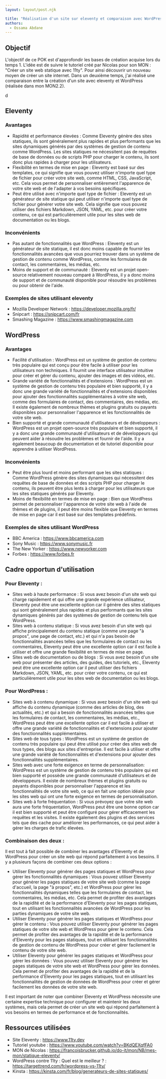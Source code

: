 ```yaml
---
layout: layout/post.njk

title: "Réalisation d'un site sur eleventy et comparaison avec WordPress"
authors:
  - Ossama Abdane
---
```


## Objectif
L'objectif de ce POK est d'approfondir les bases de création acquise lors du temps 1. L'idée est de suivre le tutoriel créé par Nicolas pour son MON : "Créer un site web statique avec 11ty". Pour ainsi découvrir un nouveau moyen de créer un site internet.
Dans un deuxième temps, j'ai réalisé une comparaison entre la création d'un site avec eleventy et WordPress (réalisée dans mon MON2.2). 

d
## Eleventy 

### Avantages

* Rapidité et performance élevées : Comme Eleventy génère des sites statiques, ils sont généralement plus rapides et plus performants que les sites dynamiques générés par des systèmes de gestion de contenu comme WordPress. Les sites statiques ne nécessitent pas de requêtes de base de données ou de scripts PHP pour charger le contenu, ils sont donc plus rapides à charger pour les utilisateurs.
* Flexibilité en termes de mise en page : Eleventy est basé sur des templates, ce qui signifie que vous pouvez utiliser n'importe quel type de fichier pour créer votre site web, comme HTML, CSS, JavaScript, etc. Cela vous permet de personnaliser entièrement l'apparence de votre site web et de l'adapter à vos besoins spécifiques.
* Peut être utilisé avec n'importe quel type de fichier : Eleventy est un générateur de site statique qui peut utiliser n'importe quel type de fichier pour générer votre site web. Cela signifie que vous pouvez utiliser des fichiers Markdown, JSON, YAML, etc. pour créer votre contenu, ce qui est particulièrement utile pour les sites web de documentation ou les blogs.


### Inconvénients 

* Pas autant de fonctionnalités que WordPress : Eleventy est un générateur de site statique, il est donc moins capable de fournir les fonctionnalités avancées que vous pourriez trouver dans un système de gestion de contenu comme WordPress, comme les formulaires de contact, les commentaires, les médias, etc.
* Moins de support et de communauté : Eleventy est un projet open-source relativement nouveau comparé à WordPress, il y a donc moins de support et de communauté disponible pour résoudre les problèmes ou pour obtenir de l'aide.

### Exemples de sites utilisant eleventy

* Mozilla Developer Network : https://developer.mozilla.org/fr/
* Snipcart : https://snipcart.com/fr
* Smashing Magazine : https://www.smashingmagazine.com

## WordPress 

### Avantages

* Facilité d'utilisation : WordPress est un système de gestion de contenu très populaire qui est conçu pour être facile à utiliser pour les utilisateurs non techniques. Il fournit une interface utilisateur intuitive pour créer et gérer du contenu, ajouter des images et des vidéos, etc.
* Grande variété de fonctionnalités et d'extensions : WordPress est un système de gestion de contenu très populaire et bien supporté, il y a donc une grande variété de fonctionnalités et d'extensions disponibles pour ajouter des fonctionnalités supplémentaires à votre site web, comme des formulaires de contact, des commentaires, des médias, etc. Il existe également de nombreux thèmes et plugins gratuits ou payants disponibles pour personnaliser l'apparence et les fonctionnalités de votre site web.
* Bien supporté et grande communauté d'utilisateurs et de développeurs : WordPress est un projet open-source très populaire et bien supporté, il y a donc une grande communauté d'utilisateurs et de développeurs qui peuvent aider à résoudre les problèmes et fournir de l'aide. Il y a également beaucoup de documentation et de tutoriel disponible pour apprendre à utiliser WordPress.

### Inconvénients 

* Peut être plus lourd et moins performant que les sites statiques : Comme WordPress génère des sites dynamiques qui nécessitent des requêtes de base de données et des scripts PHP pour charger le contenu, ils peuvent être plus lents à charger pour les utilisateurs que les sites statiques générés par Eleventy.
* Moins de flexibilité en termes de mise en page : Bien que WordPress permet de personnaliser l'apparence de votre site web à l'aide de thèmes et de plugins, il peut être moins flexible que Eleventy en termes de mise en page car il est basé sur des templates prédéfinis.

### Exemples de sites utilisant WordPress

* BBC America : https://www.bbcamerica.com
* Sony Music : https://www.sonymusic.fr
* The New Yorker : https://www.newyorker.com
* Forbes : https://www.forbes.fr


## Cadre opportun d'utilisation 

### Pour Eleventy :

* Sites web à haute performance : Si vous avez besoin d'un site web qui charge rapidement et qui offre une grande expérience utilisateur, Eleventy peut être une excellente option car il génère des sites statiques qui sont généralement plus rapides et plus performants que les sites dynamiques générés par des systèmes de gestion de contenu tels que WordPress.
* Sites web à contenu statique : Si vous avez besoin d'un site web qui affiche principalement du contenu statique (comme une page "à propos", une page de contact, etc.) et qui n'a pas besoin de fonctionnalités avancées telles que les formulaires de contact ou les commentaires, Eleventy peut être une excellente option car il est facile à utiliser et offre une grande flexibilité en termes de mise en page.
* Sites web de documentation ou de blogs : Si vous avez besoin d'un site web pour présenter des articles, des guides, des tutoriels, etc., Eleventy peut être une excellente option car il peut utiliser des fichiers Markdown, JSON, YAML, etc. pour créer votre contenu, ce qui est particulièrement utile pour les sites web de documentation ou les blogs.

### Pour WordPress :

* Sites web à contenu dynamique : Si vous avez besoin d'un site web qui affiche du contenu dynamique (comme des articles de blog, des actualités, etc.) et qui a besoin de fonctionnalités avancées telles que les formulaires de contact, les commentaires, les médias, etc., WordPress peut être une excellente option car il est facile à utiliser et offre une grande variété de fonctionnalités et d'extensions pour ajouter des fonctionnalités supplémentaires.
* Sites web de tous types : WordPress est un système de gestion de contenu très populaire qui peut être utilisé pour créer des sites web de tous types, des blogs aux sites d'entreprise. Il est facile à utiliser et offre une grande variété de fonctionnalités et d'extensions pour ajouter des fonctionnalités supplémentaires.
* Sites web avec une forte exigence en terme de personnalisation: WordPress est un système de gestion de contenu très populaire qui est bien supporté et possède une grande communauté d'utilisateurs et de développeurs. Il existe de nombreux thèmes et plugins gratuits ou payants disponibles pour personnaliser l'apparence et les fonctionnalités de votre site web, ce qui en fait une option idéale pour les sites web qui ont une forte exigence en termes de personnalisation.
* Sites web à forte fréquentation : Si vous prévoyez que votre site web aura une forte fréquentation, WordPress peut être une bonne option car il est bien supporté et peut être configuré pour gérer efficacement les requêtes et les visites. Il existe également des plugins et des services tels que des cache pour améliorer les performances, ce qui peut aider à gérer les charges de trafic élevées.

### Combinaison des deux :

Il est tout à fait possible de combiner les avantages d'Eleventy et de WordPress pour créer un site web qui répond parfaitement à vos besoins. Il y a plusieurs façons de combiner ces deux options :

* Utiliser Eleventy pour générer des pages statiques et WordPress pour gérer les fonctionnalités dynamiques : Vous pouvez utiliser Eleventy pour générer les pages statiques de votre site web (comme la page d'accueil, la page "à propos", etc.) et WordPress pour gérer les fonctionnalités dynamiques telles que les formulaires de contact, les commentaires, les médias, etc. Cela permet de profiter des avantages de la rapidité et de la performance d'Eleventy pour les pages statiques, tout en utilisant les fonctionnalités avancées de WordPress pour les parties dynamiques de votre site web.
* Utiliser Eleventy pour générer les pages statiques et WordPress pour gérer le contenu : Vous pouvez utiliser Eleventy pour générer les pages statiques de votre site web et WordPress pour gérer le contenu. Cela permet de profiter des avantages de la rapidité et de la performance d'Eleventy pour les pages statiques, tout en utilisant les fonctionnalités de gestion de contenu de WordPress pour créer et gérer facilement le contenu de votre site web.
* Utiliser Eleventy pour générer les pages statiques et WordPress pour gérer les données : Vous pouvez utiliser Eleventy pour générer les pages statiques de votre site web et WordPress pour gérer les données. Cela permet de profiter des avantages de la rapidité et de la performance d'Eleventy pour les pages statiques, tout en utilisant les fonctionnalités de gestion de données de WordPress pour créer et gérer facilement les données de votre site web.

Il est important de noter que combiner Eleventy et WordPress nécessite une certaine expertise technique pour configurer et maintenir les deux systèmes, mais cela permet de créer un site web qui répond parfaitement à vos besoins en termes de performance et de fonctionnalités.

## Ressources utilisées 

* Site Eleventy : https://www.11ty.dev
* Tutoriel youtube : https://www.youtube.com/watch?v=BKdQEXqfFA0
* MON de Nicolas : https://francoisbrucker.github.io/do-it/mon/NB/mes-mon/statique-eleventy/
* WordPress contre 11ty : Quel est le meilleur ? : https://targettrend.com/fr/wordpress-vs-11ty/
* Kinsta : https://kinsta.com/fr/blog/generateurs-de-sites-statiques/